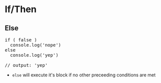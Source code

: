 # If/Then
## Else

<pre class="code javascript" >
if ( false )
  console.log('nope')
else
  console.log('yep')

// output: 'yep'
</pre>

* `else` will execute it's block if no other preceeding conditions are met